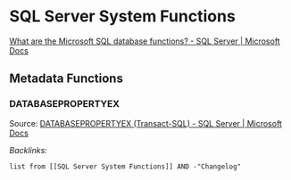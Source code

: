# SQL Server System Functions

[What are the Microsoft SQL database functions? - SQL Server | Microsoft Docs](https://docs.microsoft.com/en-us/sql/t-sql/functions/functions?view=sql-server-ver15)

## Metadata Functions

### DATABASEPROPERTYEX

Source: [DATABASEPROPERTYEX (Transact-SQL) - SQL Server | Microsoft Docs](https://docs.microsoft.com/en-us/sql/t-sql/functions/databasepropertyex-transact-sql?view=sql-server-ver15)

*Backlinks:*

````dataview
list from [[SQL Server System Functions]] AND -"Changelog"
````
